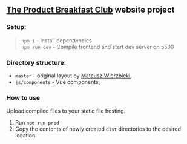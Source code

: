 ## [The Product Breakfast Club](https://open.spotify.com/show/1qvzYYHQko5sMuKWmoundZ) website project

### Setup:
> `npm i` - install dependencies <br>
> `npm run dev` - Compile frontend and start dev server on 5500

### Directory structure:
- `master` - original layout by [Mateusz Wierzbicki](http://www.mateuszwierzbicki.pl),
- `js/components` - Vue components,

### How to use 
Upload compiled files to your static file hosting.

1. Run `npm run prod` 
2. Copy the contents of newly created `dist` directories to the desired location
